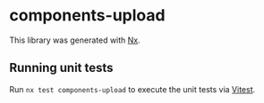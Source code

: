 # components-upload

This library was generated with [Nx](https://nx.dev).

## Running unit tests

Run `nx test components-upload` to execute the unit tests via [Vitest](https://vitest.dev/).
